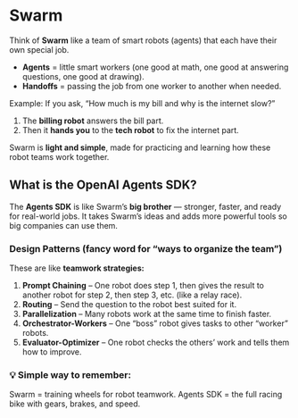 # Swarm

Think of **Swarm** like a team of smart robots (agents) that each have their own special job.
- **Agents** = little smart workers (one good at math, one good at answering questions, one good at drawing).
- **Handoffs** = passing the job from one worker to another when needed.

Example:
If you ask, “How much is my bill and why is the internet slow?”
1. The **billing robot** answers the bill part.
2. Then it **hands you** to the **tech robot** to fix the internet part.

Swarm is **light and simple**, made for practicing and learning how these robot teams work together.


## What is the OpenAI Agents SDK?
The **Agents SDK** is like Swarm’s **big brother** — stronger, faster, and ready for real-world jobs.
It takes Swarm’s ideas and adds more powerful tools so big companies can use them.

### Design Patterns (fancy word for “ways to organize the team”)
These are like **teamwork strategies:**
1. **Prompt Chaining** – One robot does step 1, then gives the result to another robot for step 2, then step 3, etc. (like a relay race).
2. **Routing** – Send the question to the robot best suited for it.
3. **Parallelization** – Many robots work at the same time to finish faster.
4. **Orchestrator-Workers** – One “boss” robot gives tasks to other “worker” robots.
5. **Evaluator-Optimizer** – One robot checks the others’ work and tells them how to improve.

### 💡 Simple way to remember:
Swarm = training wheels for robot teamwork.
Agents SDK = the full racing bike with gears, brakes, and speed.